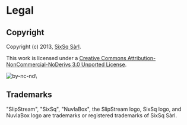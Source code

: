 # Legal

## Copyright

Copyright (c) 2013, [SixSq Sàrl][sixsq].

This work is licensed under a [Creative Commons
Attribution-NonCommercial-NoDerivs 3.0 Unported License][cc-license].

![by-nc-nd](images/by-nc-nd.png)\ 

## Trademarks

"SlipStream", "SixSq", "NuvlaBox", the SlipStream logo, SixSq logo,
and NuvlaBox logo are trademarks or registered trademarks of SixSq
Sàrl.

[sixsq]: http://sixsq.com/
[cc-license]: http://creativecommons.org/licenses/by-nc-nd/3.0/deed.en_US
